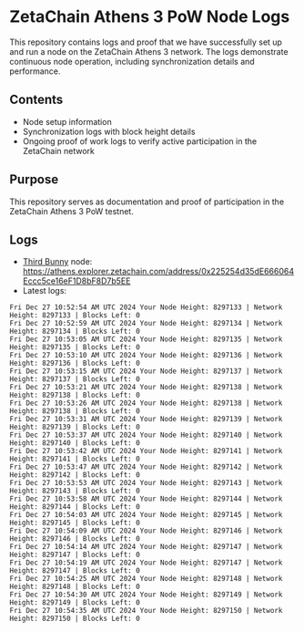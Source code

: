 # ZetaChain Athens 3 PoW Node Logs
This repository contains logs and proof that we have successfully set up and run a node on the ZetaChain Athens 3 network. The logs demonstrate continuous node operation, including synchronization details and performance.

## Contents
- Node setup information
- Synchronization logs with block height details
- Ongoing proof of work logs to verify active participation in the ZetaChain network

## Purpose
This repository serves as documentation and proof of participation in the ZetaChain Athens 3 PoW testnet.

## Logs

- [Third Bunny](https://thirdbunny.xyz/) node: https://athens.explorer.zetachain.com/address/0x225254d35dE666064Eccc5ce16eF1D8bF8D7b5EE
- Latest logs:
```
Fri Dec 27 10:52:54 AM UTC 2024 Your Node Height: 8297133 | Network Height: 8297133 | Blocks Left: 0
Fri Dec 27 10:52:59 AM UTC 2024 Your Node Height: 8297134 | Network Height: 8297134 | Blocks Left: 0
Fri Dec 27 10:53:05 AM UTC 2024 Your Node Height: 8297135 | Network Height: 8297135 | Blocks Left: 0
Fri Dec 27 10:53:10 AM UTC 2024 Your Node Height: 8297136 | Network Height: 8297136 | Blocks Left: 0
Fri Dec 27 10:53:15 AM UTC 2024 Your Node Height: 8297137 | Network Height: 8297137 | Blocks Left: 0
Fri Dec 27 10:53:21 AM UTC 2024 Your Node Height: 8297138 | Network Height: 8297138 | Blocks Left: 0
Fri Dec 27 10:53:26 AM UTC 2024 Your Node Height: 8297138 | Network Height: 8297138 | Blocks Left: 0
Fri Dec 27 10:53:31 AM UTC 2024 Your Node Height: 8297139 | Network Height: 8297139 | Blocks Left: 0
Fri Dec 27 10:53:37 AM UTC 2024 Your Node Height: 8297140 | Network Height: 8297140 | Blocks Left: 0
Fri Dec 27 10:53:42 AM UTC 2024 Your Node Height: 8297141 | Network Height: 8297141 | Blocks Left: 0
Fri Dec 27 10:53:47 AM UTC 2024 Your Node Height: 8297142 | Network Height: 8297142 | Blocks Left: 0
Fri Dec 27 10:53:53 AM UTC 2024 Your Node Height: 8297143 | Network Height: 8297143 | Blocks Left: 0
Fri Dec 27 10:53:58 AM UTC 2024 Your Node Height: 8297144 | Network Height: 8297144 | Blocks Left: 0
Fri Dec 27 10:54:03 AM UTC 2024 Your Node Height: 8297145 | Network Height: 8297145 | Blocks Left: 0
Fri Dec 27 10:54:09 AM UTC 2024 Your Node Height: 8297146 | Network Height: 8297146 | Blocks Left: 0
Fri Dec 27 10:54:14 AM UTC 2024 Your Node Height: 8297147 | Network Height: 8297147 | Blocks Left: 0
Fri Dec 27 10:54:19 AM UTC 2024 Your Node Height: 8297147 | Network Height: 8297147 | Blocks Left: 0
Fri Dec 27 10:54:25 AM UTC 2024 Your Node Height: 8297148 | Network Height: 8297148 | Blocks Left: 0
Fri Dec 27 10:54:30 AM UTC 2024 Your Node Height: 8297149 | Network Height: 8297149 | Blocks Left: 0
Fri Dec 27 10:54:35 AM UTC 2024 Your Node Height: 8297150 | Network Height: 8297150 | Blocks Left: 0
```
